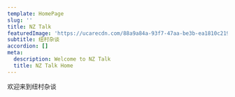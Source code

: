 ```yaml
---
template: HomePage
slug: ''
title: NZ Talk
featuredImage: 'https://ucarecdn.com/88a9a84a-93f7-47aa-be3b-ea1810c2192f/'
subtitle: 纽村杂谈
accordion: []
meta:
  description: Welcome to NZ Talk
  title: NZ Talk Home
---
```

欢迎来到纽村杂谈

#
